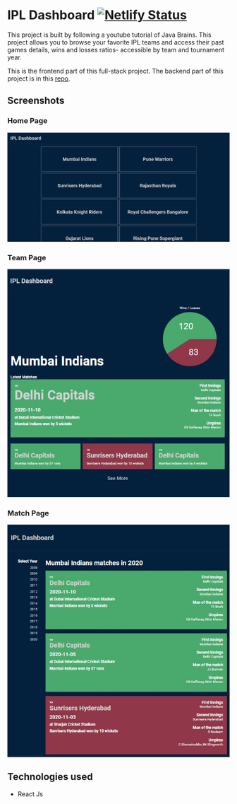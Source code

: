 # IPL Dashboard <a href="https://ipl-dashboard-97.netlify.app/#/">[![Netlify Status](https://api.netlify.com/api/v1/badges/f7c6d6c0-987d-4039-b80e-0b2ce88ae3cb/deploy-status)](https://app.netlify.com/sites/ipl-dashboard-97/deploys)<a/>

This project is built by following a youtube tutorial of Java Brains. This project allows you to browse your favorite IPL teams and access their past games details, wins and losses ratios- accessible by team and tournament year.

This is the frontend part of this full-stack project. The backend part of this project is in this [repo](https://github.com/niteshseram/IPL-Dashboard-Backend).

## Screenshots

### Home Page

![Home Page](/README/homepage.JPG)

### Team Page

![Team Page](/README/teampage.JPG)

### Match Page

![Match Page](/README/matchpage.JPG)

## Technologies used

- React Js
